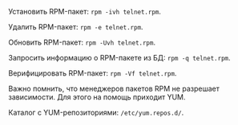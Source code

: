 Установить RPM-пакет: `rpm -ivh telnet.rpm`.

Удалить RPM-пакет: `rpm -e telnet.rpm`.

Обновить RPM-пакет: `rpm -Uvh telnet.rpm`.

Запросить информацию о RPM-пакете из БД: `rpm -q telnet.rpm`.

Верифицировать RPM-пакет: `rpm -Vf telnet.rpm`.

Важно помнить, что менеджеров пакетов RPM не разрешает зависимости. Для этого на помощь приходит YUM.

Каталог с YUM-репозиториями: `/etc/yum.repos.d/`.